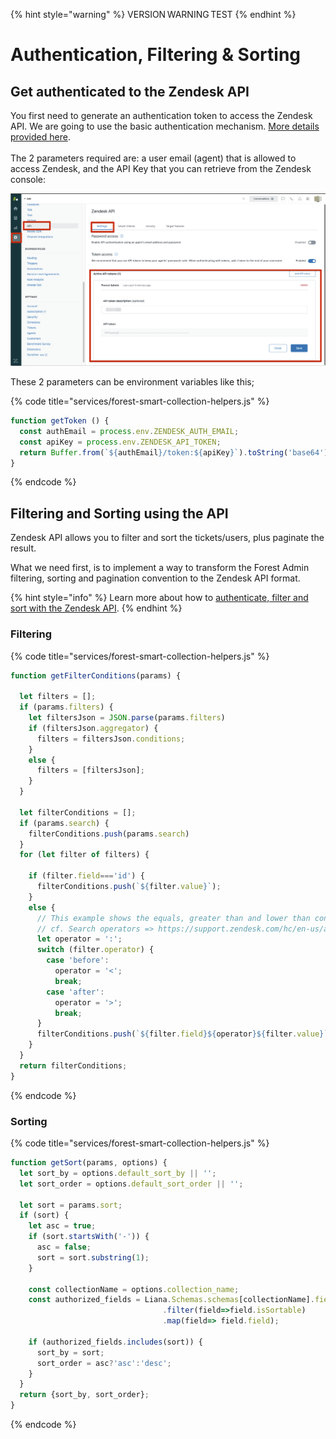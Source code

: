 {% hint style="warning" %}
VERSION WARNING TEST
{% endhint %}

# Authentication, Filtering & Sorting

## Get authenticated to the Zendesk API

You first need to generate an authentication token to access the Zendesk API. We are going to use the basic authentication mechanism. [More details provided here](https://developer.zendesk.com/rest\_api/docs/support/introduction#security-and-authentication).  \
\
The 2 parameters required are: a user email (agent) that is allowed to access Zendesk, and the API Key that you can retrieve from the Zendesk console:

![](<../../../.gitbook/assets/image (494).png>)

These 2 parameters can be environment variables like this;

{% code title="services/forest-smart-collection-helpers.js" %}
```javascript
function getToken () {
  const authEmail = process.env.ZENDESK_AUTH_EMAIL;
  const apiKey = process.env.ZENDESK_API_TOKEN;
  return Buffer.from(`${authEmail}/token:${apiKey}`).toString('base64');
}
```
{% endcode %}

## Filtering and Sorting using the API

Zendesk API allows you to filter and sort the tickets/users, plus paginate the result.

What we need first, is to implement a way to transform the Forest Admin filtering, sorting and pagination convention to the Zendesk API format.

{% hint style="info" %}
Learn more about how to [authenticate, filter and sort with the Zendesk API](https://docs.forestadmin.com/woodshop/how-tos/zendesk-integration/authentication-filtering-and-sorting).
{% endhint %}

### Filtering

{% code title="services/forest-smart-collection-helpers.js" %}
```javascript
function getFilterConditions(params) {

  let filters = [];
  if (params.filters) {
    let filtersJson = JSON.parse(params.filters)
    if (filtersJson.aggregator) {
      filters = filtersJson.conditions;
    }
    else {
      filters = [filtersJson];
    }
  }

  let filterConditions = [];
  if (params.search) {
    filterConditions.push(params.search)
  }
  for (let filter of filters) {

    if (filter.field==='id') {
      filterConditions.push(`${filter.value}`);
    }
    else {
      // This example shows the equals, greater than and lower than conditions
      // cf. Search operators => https://support.zendesk.com/hc/en-us/articles/203663226-Zendesk-Support-search-reference#topic_lhr_wsc_3v
      let operator = ':';
      switch (filter.operator) {
        case 'before':
          operator = '<';
          break;
        case 'after':
          operator = '>';
          break;
      }
      filterConditions.push(`${filter.field}${operator}${filter.value}`);
    }
  }
  return filterConditions;
}
```
{% endcode %}

### Sorting

{% code title="services/forest-smart-collection-helpers.js" %}
```javascript
function getSort(params, options) {
  let sort_by = options.default_sort_by || '';
  let sort_order = options.default_sort_order || '';

  let sort = params.sort;
  if (sort) {
    let asc = true;
    if (sort.startsWith('-')) {
      asc = false;
      sort = sort.substring(1);
    }

    const collectionName = options.collection_name;
    const authorized_fields = Liana.Schemas.schemas[collectionName].fields
                                  .filter(field=>field.isSortable)
                                  .map(field=> field.field);

    if (authorized_fields.includes(sort)) {
      sort_by = sort;
      sort_order = asc?'asc':'desc';
    }
  }
  return {sort_by, sort_order};
}
```
{% endcode %}
